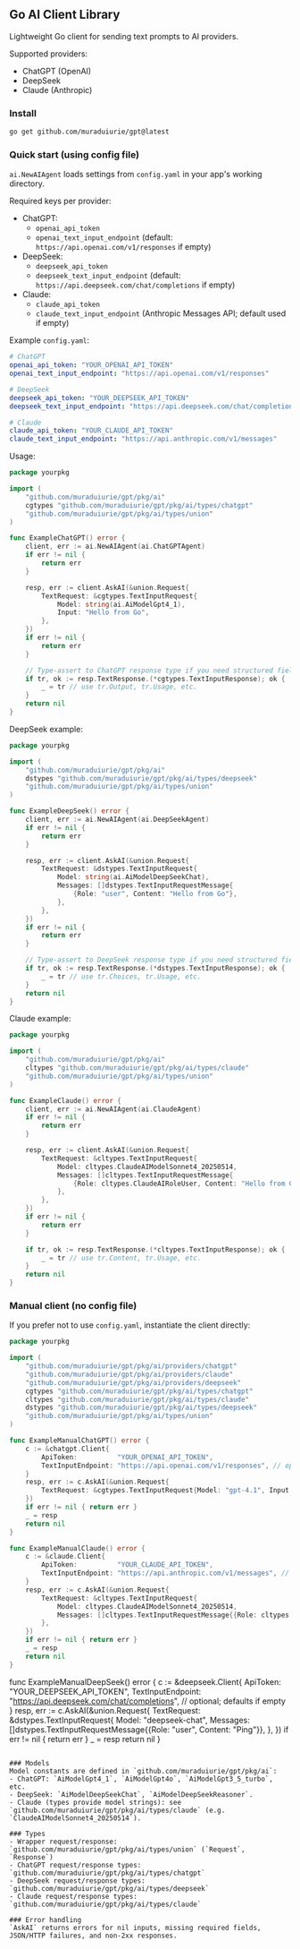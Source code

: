 ## Go AI Client Library

Lightweight Go client for sending text prompts to AI providers.

Supported providers:
- ChatGPT (OpenAI)
- DeepSeek
- Claude (Anthropic)

### Install
```bash
go get github.com/muraduiurie/gpt@latest
```

### Quick start (using config file)
`ai.NewAIAgent` loads settings from `config.yaml` in your app's working directory.

Required keys per provider:
- ChatGPT:
  - `openai_api_token`
  - `openai_text_input_endpoint` (default: `https://api.openai.com/v1/responses` if empty)
- DeepSeek:
  - `deepseek_api_token`
  - `deepseek_text_input_endpoint` (default: `https://api.deepseek.com/chat/completions` if empty)
- Claude:
  - `claude_api_token`
  - `claude_text_input_endpoint` (Anthropic Messages API; default used if empty)

Example `config.yaml`:
```yaml
# ChatGPT
openai_api_token: "YOUR_OPENAI_API_TOKEN"
openai_text_input_endpoint: "https://api.openai.com/v1/responses"

# DeepSeek
deepseek_api_token: "YOUR_DEEPSEEK_API_TOKEN"
deepseek_text_input_endpoint: "https://api.deepseek.com/chat/completions"

# Claude
claude_api_token: "YOUR_CLAUDE_API_TOKEN"
claude_text_input_endpoint: "https://api.anthropic.com/v1/messages"
```

Usage:
```go
package yourpkg

import (
    "github.com/muraduiurie/gpt/pkg/ai"
    cgtypes "github.com/muraduiurie/gpt/pkg/ai/types/chatgpt"
    "github.com/muraduiurie/gpt/pkg/ai/types/union"
)

func ExampleChatGPT() error {
    client, err := ai.NewAIAgent(ai.ChatGPTAgent)
    if err != nil {
        return err
    }

    resp, err := client.AskAI(&union.Request{
        TextRequest: &cgtypes.TextInputRequest{
            Model: string(ai.AiModelGpt4_1),
            Input: "Hello from Go",
        },
    })
    if err != nil {
        return err
    }

    // Type-assert to ChatGPT response type if you need structured fields
    if tr, ok := resp.TextResponse.(*cgtypes.TextInputResponse); ok {
        _ = tr // use tr.Output, tr.Usage, etc.
    }
    return nil
}
```

DeepSeek example:
```go
package yourpkg

import (
    "github.com/muraduiurie/gpt/pkg/ai"
    dstypes "github.com/muraduiurie/gpt/pkg/ai/types/deepseek"
    "github.com/muraduiurie/gpt/pkg/ai/types/union"
)

func ExampleDeepSeek() error {
    client, err := ai.NewAIAgent(ai.DeepSeekAgent)
    if err != nil {
        return err
    }

    resp, err := client.AskAI(&union.Request{
        TextRequest: &dstypes.TextInputRequest{
            Model: string(ai.AiModelDeepSeekChat),
            Messages: []dstypes.TextInputRequestMessage{
                {Role: "user", Content: "Hello from Go"},
            },
        },
    })
    if err != nil {
        return err
    }

    // Type-assert to DeepSeek response type if you need structured fields
    if tr, ok := resp.TextResponse.(*dstypes.TextInputResponse); ok {
        _ = tr // use tr.Choices, tr.Usage, etc.
    }
    return nil
}
```

Claude example:
```go
package yourpkg

import (
    "github.com/muraduiurie/gpt/pkg/ai"
    cltypes "github.com/muraduiurie/gpt/pkg/ai/types/claude"
    "github.com/muraduiurie/gpt/pkg/ai/types/union"
)

func ExampleClaude() error {
    client, err := ai.NewAIAgent(ai.ClaudeAgent)
    if err != nil {
        return err
    }

    resp, err := client.AskAI(&union.Request{
        TextRequest: &cltypes.TextInputRequest{
            Model: cltypes.ClaudeAIModelSonnet4_20250514,
            Messages: []cltypes.TextInputRequestMessage{
                {Role: cltypes.ClaudeAIRoleUser, Content: "Hello from Go"},
            },
        },
    })
    if err != nil {
        return err
    }

    if tr, ok := resp.TextResponse.(*cltypes.TextInputResponse); ok {
        _ = tr // use tr.Content, tr.Usage, etc.
    }
    return nil
}
```

### Manual client (no config file)
If you prefer not to use `config.yaml`, instantiate the client directly:

```go
package yourpkg

import (
    "github.com/muraduiurie/gpt/pkg/ai/providers/chatgpt"
    "github.com/muraduiurie/gpt/pkg/ai/providers/claude"
    "github.com/muraduiurie/gpt/pkg/ai/providers/deepseek"
    cgtypes "github.com/muraduiurie/gpt/pkg/ai/types/chatgpt"
    cltypes "github.com/muraduiurie/gpt/pkg/ai/types/claude"
    dstypes "github.com/muraduiurie/gpt/pkg/ai/types/deepseek"
    "github.com/muraduiurie/gpt/pkg/ai/types/union"
)

func ExampleManualChatGPT() error {
    c := &chatgpt.Client{
        ApiToken:          "YOUR_OPENAI_API_TOKEN",
        TextInputEndpoint: "https://api.openai.com/v1/responses", // optional; defaults if empty
    }
    resp, err := c.AskAI(&union.Request{
        TextRequest: &cgtypes.TextInputRequest{Model: "gpt-4.1", Input: "Ping"},
    })
    if err != nil { return err }
    _ = resp
    return nil
}

func ExampleManualClaude() error {
    c := &claude.Client{
        ApiToken:          "YOUR_CLAUDE_API_TOKEN",
        TextInputEndpoint: "https://api.anthropic.com/v1/messages", // optional; defaults if empty
    }
    resp, err := c.AskAI(&union.Request{
        TextRequest: &cltypes.TextInputRequest{
            Model: cltypes.ClaudeAIModelSonnet4_20250514,
            Messages: []cltypes.TextInputRequestMessage{{Role: cltypes.ClaudeAIRoleUser, Content: "Ping"}},
        },
    })
    if err != nil { return err }
    _ = resp
    return nil
}
```
func ExampleManualDeepSeek() error {
    c := &deepseek.Client{
        ApiToken:          "YOUR_DEEPSEEK_API_TOKEN",
        TextInputEndpoint: "https://api.deepseek.com/chat/completions", // optional; defaults if empty
    }
    resp, err := c.AskAI(&union.Request{
        TextRequest: &dstypes.TextInputRequest{
            Model: "deepseek-chat",
            Messages: []dstypes.TextInputRequestMessage{{Role: "user", Content: "Ping"}},
        },
    })
    if err != nil { return err }
    _ = resp
    return nil
}
```

### Models
Model constants are defined in `github.com/muraduiurie/gpt/pkg/ai`:
- ChatGPT: `AiModelGpt4_1`, `AiModelGpt4o`, `AiModelGpt3_5_turbo`, etc.
- DeepSeek: `AiModelDeepSeekChat`, `AiModelDeepSeekReasoner`.
- Claude (types provide model strings): see `github.com/muraduiurie/gpt/pkg/ai/types/claude` (e.g. `ClaudeAIModelSonnet4_20250514`).

### Types
- Wrapper request/response: `github.com/muraduiurie/gpt/pkg/ai/types/union` (`Request`, `Response`)
- ChatGPT request/response types: `github.com/muraduiurie/gpt/pkg/ai/types/chatgpt`
- DeepSeek request/response types: `github.com/muraduiurie/gpt/pkg/ai/types/deepseek`
- Claude request/response types: `github.com/muraduiurie/gpt/pkg/ai/types/claude`

### Error handling
`AskAI` returns errors for nil inputs, missing required fields, JSON/HTTP failures, and non-2xx responses.



